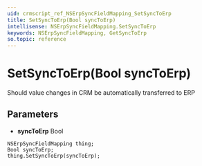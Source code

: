 ```yaml
---
uid: crmscript_ref_NSErpSyncFieldMapping_SetSyncToErp
title: SetSyncToErp(Bool syncToErp)
intellisense: NSErpSyncFieldMapping.SetSyncToErp
keywords: NSErpSyncFieldMapping, GetSyncToErp
so.topic: reference
---
```


# SetSyncToErp(Bool syncToErp)

Should value changes in CRM be automatically transferred to ERP

## Parameters

* **syncToErp** Bool

```crmscript
NSErpSyncFieldMapping thing;
Bool syncToErp;
thing.SetSyncToErp(syncToErp);
```

